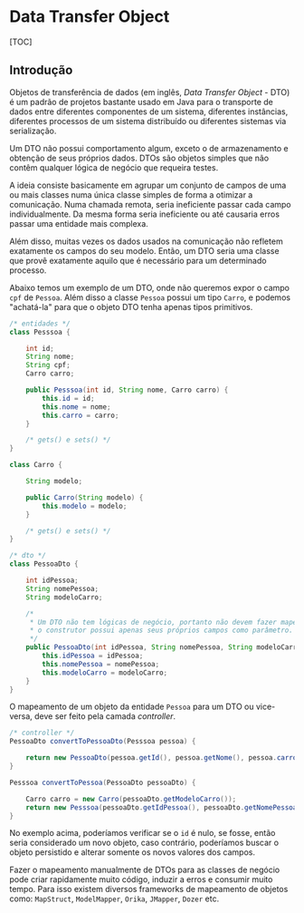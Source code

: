 # Data Transfer Object

[TOC]

## Introdução

Objetos de transferência de dados (em inglês, *Data Transfer Object* - DTO) é um padrão de projetos bastante usado em Java para o transporte de dados entre diferentes componentes de um sistema, diferentes instâncias, diferentes processos de um sistema distribuído ou diferentes sistemas via serialização.

Um DTO não possui comportamento algum, exceto o de armazenamento e obtenção de seus próprios dados. DTOs são objetos simples que não contêm qualquer lógica de negócio que requeira testes.

A ideia consiste basicamente em agrupar um conjunto de campos de uma ou mais classes numa única classe simples de forma a otimizar a comunicação. Numa chamada remota, seria ineficiente passar cada campo individualmente. Da mesma forma seria ineficiente ou até causaria erros passar uma entidade mais complexa.

Além disso, muitas vezes os dados usados na comunicação não refletem exatamente os campos do seu modelo. Então, um DTO seria uma classe que provê exatamente aquilo que é necessário para um determinado processo.

Abaixo temos um exemplo de um DTO, onde não queremos expor o campo `cpf` de `Pessoa`. Além disso a classe `Pessoa` possui um tipo `Carro`, e podemos "achatá-la" para que o objeto DTO tenha apenas tipos primitivos.

```java
/* entidades */
class Pesssoa {

    int id;
    String nome;
    String cpf;
    Carro carro;

    public Pesssoa(int id, String nome, Carro carro) {
        this.id = id;
        this.nome = nome;
        this.carro = carro;
    }

    /* gets() e sets() */
}

class Carro {

    String modelo;

    public Carro(String modelo) {
        this.modelo = modelo;
    }

    /* gets() e sets() */
}
```

```java
/* dto */
class PessoaDto {

    int idPessoa;
    String nomePessoa;
    String modeloCarro;

    /*
     * Um DTO não tem lógicas de negócio, portanto não devem fazer mapeamentos. Portanto
     * o construtor possui apenas seus próprios campos como parâmetro.
     */
    public PessoaDto(int idPessoa, String nomePessoa, String modeloCarro) {
        this.idPessoa = idPessoa;
        this.nomePessoa = nomePessoa;
        this.modeloCarro = modeloCarro;
    }
}
```

O mapeamento de um objeto da entidade `Pessoa` para um DTO ou vice-versa, deve ser feito pela camada *controller*.

```java
/* controller */
PessoaDto convertToPessoaDto(Pesssoa pessoa) {

    return new PessoaDto(pessoa.getId(), pessoa.getNome(), pessoa.carro.getModelo());
}

Pesssoa convertToPessoa(PessoaDto pessoaDto) {

    Carro carro = new Carro(pessoaDto.getModeloCarro());
    return new Pesssoa(pessoaDto.getIdPessoa(), pessoaDto.getNomePessoa(), carro);
}
```

No exemplo acima, poderíamos verificar se o `id` é nulo, se fosse, então seria considerado um novo objeto, caso contrário, poderíamos buscar o objeto persistido e alterar somente os novos valores dos campos.

<div class='importante' markdown='1'>

Fazer o mapeamento manualmente de DTOs para as classes de negócio pode criar rapidamente muito código, induzir a erros e consumir muito tempo. Para isso existem diversos frameworks de mapeamento de objetos como: `MapStruct`, `ModelMapper`, `Orika`, `JMapper`, `Dozer` etc.

</div>
